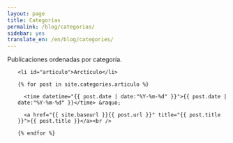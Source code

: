 ```yaml
---
layout: page
title: Categorías
permalink: /blog/categorias/
sidebar: yes
translate_en: /en/blog/categories/
---
```


Publicaciones ordenadas por categoría.

<ul class="tags-box">

    <li id="articulo">Arctículo</li>

    {% for post in site.categories.articulo %}

      <time datetime="{{ post.date | date:"%Y-%m-%d" }}">{{ post.date | date:"%Y-%m-%d" }}</time> &raquo;

      <a href="{{ site.baseurl }}{{ post.url }}" title="{{ post.title }}">{{ post.title }}</a><br />
    
    {% endfor %}

</ul>